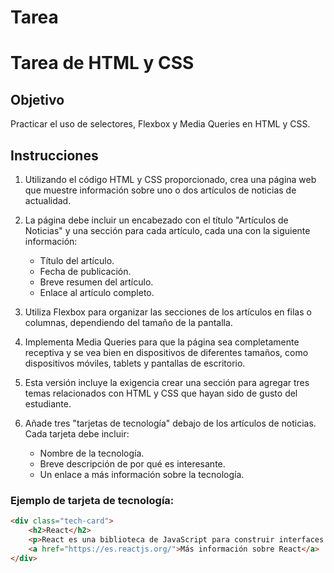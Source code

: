 # Tarea

# Tarea de HTML y CSS

## Objetivo
Practicar el uso de selectores, Flexbox y Media Queries en HTML y CSS.

## Instrucciones

1. Utilizando el código HTML y CSS proporcionado, crea una página web que muestre información sobre uno o dos artículos de noticias de actualidad.

2. La página debe incluir un encabezado con el título "Artículos de Noticias" y una sección para cada artículo, cada una con la siguiente información:
   - Título del artículo.
   - Fecha de publicación.
   - Breve resumen del artículo.
   - Enlace al artículo completo.

3. Utiliza Flexbox para organizar las secciones de los artículos en filas o columnas, dependiendo del tamaño de la pantalla.

4. Implementa Media Queries para que la página sea completamente receptiva y se vea bien en dispositivos de diferentes tamaños, como dispositivos móviles, tablets y pantallas de escritorio.

5. Esta versión incluye la exigencia crear una sección para agregar tres temas relacionados con HTML y CSS que hayan sido de gusto del estudiante.

6. Añade tres "tarjetas de tecnología" debajo de los artículos de noticias. Cada tarjeta debe incluir:
   - Nombre de la tecnología.
   - Breve descripción de por qué es interesante.
   - Un enlace a más información sobre la tecnología.

### Ejemplo de tarjeta de tecnología:
```html
<div class="tech-card">
    <h2>React</h2>
    <p>React es una biblioteca de JavaScript para construir interfaces de usuario, desarrollada por Facebook. Es popular por su enfoque en la creación de componentes reutilizables y su eficiente renderizado virtual.</p>
    <a href="https://es.reactjs.org/">Más información sobre React</a>
</div>
